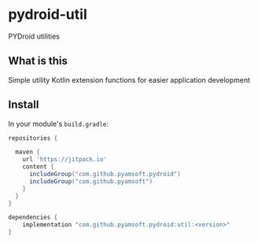 # pydroid-util
PYDroid utilities

## What is this

Simple utility Kotlin extension functions for easier application development

## Install

In your module's `build.gradle`:
```groovy
repositories {

  maven {
    url 'https://jitpack.io'
    content {
      includeGroup("com.github.pyamsoft.pydroid")
      includeGroup("com.github.pyamsoft")
    }
  }
}

dependencies {
    implementation "com.github.pyamsoft.pydroid:util:<version>"
}
```
